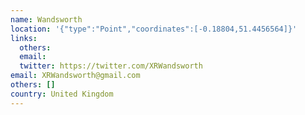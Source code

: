 ```yaml
---
name: Wandsworth
location: '{"type":"Point","coordinates":[-0.18804,51.4456564]}'
links:
  others: 
  email: 
  twitter: https://twitter.com/XRWandsworth
email: XRWandsworth@gmail.com
others: []
country: United Kingdom
---
```

